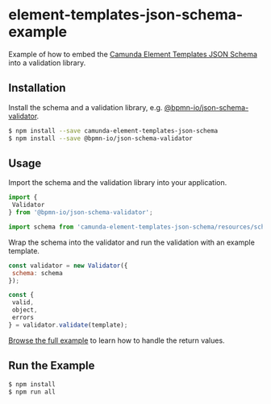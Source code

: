 # element-templates-json-schema-example

Example of how to embed the [Camunda Element Templates JSON Schema](..) into a validation library.

## Installation

Install the schema and a validation library, e.g. [@bpmn-io/json-schema-validator](https://github.com/bpmn-io/json-schema-validator).

```sh
$ npm install --save camunda-element-templates-json-schema
$ npm install --save @bpmn-io/json-schema-validator
```

## Usage

Import the schema and the validation library into your application.

```js
import {
 Validator
} from '@bpmn-io/json-schema-validator';

import schema from 'camunda-element-templates-json-schema/resources/schema.json';
```

Wrap the schema into the validator and run the validation with an example template.

```js
const validator = new Validator({
 schema: schema
});

const {
 valid,
 object,
 errors
} = validator.validate(template);
```

[Browse the full example](./app.js) to learn how to handle the return values.


## Run the Example

```sh
$ npm install
$ npm run all
```


